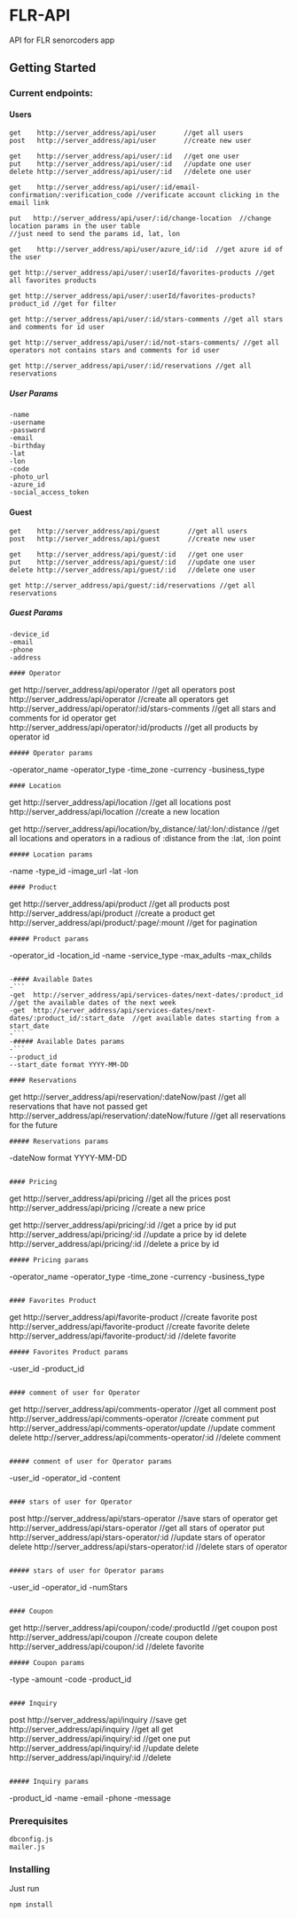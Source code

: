 # FLR-API

API for FLR senorcoders app 

## Getting Started

### Current endpoints:

#### Users
```
get    http://server_address/api/user       //get all users 
post   http://server_address/api/user       //create new user

get    http://server_address/api/user/:id   //get one user
put    http://server_address/api/user/:id   //update one user
delete http://server_address/api/user/:id   //delete one user

get    http://server_address/api/user/:id/email-confirmation/:verification_code //verificate account clicking in the email link

put   http://server_address/api/user/:id/change-location  //change location params in the user table
//just need to send the params id, lat, lon
 
get    http://server_address/api/user/azure_id/:id  //get azure id of the user

get http://server_address/api/user/:userId/favorites-products //get all favorites products

get http://server_address/api/user/:userId/favorites-products?product_id //get for filter

get http://server_address/api/user/:id/stars-comments //get all stars and comments for id user

get http://server_address/api/user/:id/not-stars-comments/ //get all operators not contains stars and comments for id user

get http://server_address/api/user/:id/reservations //get all reservations

```
##### User Params
```
-name  
-username 
-password 
-email
-birthday
-lat  
-lon 
-code
-photo_url
-azure_id
-social_access_token
```

#### Guest
```
get    http://server_address/api/guest       //get all users 
post   http://server_address/api/guest       //create new user

get    http://server_address/api/guest/:id   //get one user
put    http://server_address/api/guest/:id   //update one user
delete http://server_address/api/guest/:id   //delete one user
 
get http://server_address/api/guest/:id/reservations //get all reservations

```
##### Guest Params
```
-device_id
-email
-phone 
-address

#### Operator
```
get  http://server_address/api/operator //get all operators
post http://server_address/api/operator //create all operators
get http://server_address/api/operator/:id/stars-comments //get all stars and comments for id operator
get http://server_address/api/operator/:id/products  //get all products by operator id
```
##### Operator params
```
-operator_name
-operator_type
-time_zone
-currency
-business_type
```
#### Location
```
get  http://server_address/api/location  //get all locations
post http://server_address/api/location  //create a new location

get  http://server_address/api/location/by_distance/:lat/:lon/:distance  //get all locations and operators in a radious of :distance from the :lat, :lon point
    
```
##### Location params
```
-name
-type_id
-image_url
-lat
-lon 
```
#### Product
```
get  http://server_address/api/product  //get all products
post http://server_address/api/product  //create a product
get  http://server_address/api/product/:page/:mount  //get for pagination
```
##### Product params
```
-operator_id
-location_id
-name
-service_type
-max_adults
-max_childs
```

-#### Available Dates
-```
-get  http://server_address/api/services-dates/next-dates/:product_id  //get the available dates of the next week
-get  http://server_address/api/services-dates/next-dates/:product_id/:start_date  //get available dates starting from a start_date
-```
-##### Available Dates params
-```
--product_id
--start_date format YYYY-MM-DD

#### Reservations
```
get  http://server_address/api/reservation/:dateNow/past  //get all reservations that have not passed
get  http://server_address/api/reservation/:dateNow/future  //get all reservations for the future


```
##### Reservations params
```
-dateNow format YYYY-MM-DD
```

#### Pricing
```
get  http://server_address/api/pricing  //get all the prices
post http://server_address/api/pricing  //create a new price

get    http://server_address/api/pricing/:id  //get a price by id
put    http://server_address/api/pricing/:id  //update a price by id
delete http://server_address/api/pricing/:id  //delete a price by id
```
##### Pricing params
```
-operator_name
-operator_type
-time_zone
-currency
-business_type
```

#### Favorites Product
```
get  http://server_address/api/favorite-product //create favorite
post  http://server_address/api/favorite-product //create favorite
delete http://server_address/api/favorite-product/:id //delete favorite
```
##### Favorites Product params
```
-user_id
-product_id
```

#### comment of user for Operator
```
get  http://server_address/api/comments-operator //get all comment
post  http://server_address/api/comments-operator //create comment
put http://server_address/api/comments-operator/update //update comment
delete http://server_address/api/comments-operator/:id //delete comment
```

##### comment of user for Operator params
```
-user_id
-operator_id
-content
```

#### stars of user for Operator
```
post  http://server_address/api/stars-operator //save stars of operator
get  http://server_address/api/stars-operator //get all stars of operator
put http://server_address/api/stars-operator/:id //update stars of operator
delete http://server_address/api/stars-operator/:id //delete stars of operator
```

##### stars of user for Operator params
```
-user_id
-operator_id
-numStars
```

#### Coupon 
```
get  http://server_address/api/coupon/:code/:productId //get coupon
post  http://server_address/api/coupon //create coupon
delete http://server_address/api/coupon/:id //delete favorite
```
##### Coupon params
```
-type
-amount
-code
-product_id
```

#### Inquiry
```
post  http://server_address/api/inquiry //save 
get  http://server_address/api/inquiry //get all 
get http://server_address/api/inquiry/:id //get one 
put http://server_address/api/inquiry/:id //update 
delete http://server_address/api/inquiry/:id //delete
```

##### Inquiry params
```
-product_id
-name
-email
-phone
-message

### Prerequisites

```
dbconfig.js
mailer.js
```

### Installing
Just run

```
npm install
```

